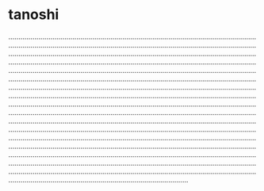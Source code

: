 # tanoshi
......................................................................................................................................................................................................................................................................................................................................................................................................................................................................................................................................................................................................................................................................................................................................................................................................................................................................................................................................................................................................................................................................................................................................................................................................................................................................................................................................................................................................................................................................................................................................................................................................................................................................................................................................................................................................................................................................................................................................................................................................................................................................................................................................................................................................................................................................................